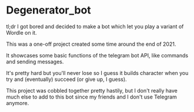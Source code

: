 # Degenerator_bot

tl;dr I got bored and decided to make a bot which let you play a variant of Wordle on it. 

This was a one-off project created some time around the end of 2021. 

It showcases some basic functions of the telegram bot API, like commands and sending messages.

It's pretty hard but you'll never lose so I guess it builds character when you try and (eventually) succeed (or give up, I guess).

This project was cobbled together pretty hastily, but I don't really have much else to add to this bot since my friends and I don't use Telegram anymore.